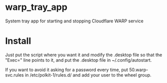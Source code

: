 # warp_tray_app
System tray app for starting and stopping Cloudflare WARP service

# Install
Just put the script where you want it and modify the .desktop file so that the "Exec=" line points to it, and put the .desktop file in ~/.config/autostart.

If you want to avoid it asking for a password every time, put 50.warp-svc.rules in /etc/polkit-1/rules.d/ and add your user to the wheel group.

